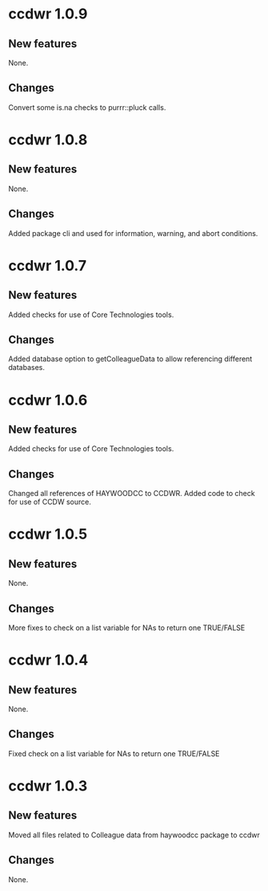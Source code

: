 # ccdwr 1.0.9

## New features

None.

## Changes

Convert some is.na checks to purrr::pluck calls.

# ccdwr 1.0.8

## New features

None.

## Changes

Added package cli and used for information, warning, and abort conditions.

# ccdwr 1.0.7

## New features

Added checks for use of Core Technologies tools.

## Changes

Added database option to getColleagueData to allow referencing different databases.

# ccdwr 1.0.6

## New features

Added checks for use of Core Technologies tools.

## Changes

Changed all references of HAYWOODCC to CCDWR.
Added code to check for use of CCDW source.

# ccdwr 1.0.5

## New features

None.

## Changes

More fixes to check on a list variable for NAs to return one TRUE/FALSE

# ccdwr 1.0.4

## New features

None.

## Changes

Fixed check on a list variable for NAs to return one TRUE/FALSE

# ccdwr 1.0.3

## New features

Moved all files related to Colleague data from haywoodcc package to ccdwr

## Changes

None.
